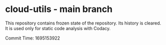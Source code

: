 # cloud-utils - main branch

This repository contains frozen state of the repository.
Its history is cleared. It is used only for static code
analysis with Codacy.

Commit Time: 1695153922